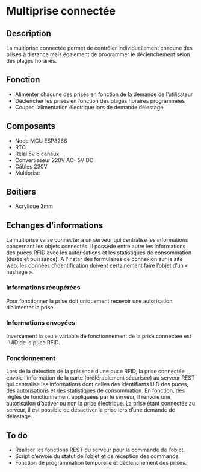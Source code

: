 # Multiprise connectée

## Description
La multiprise connectée permet de contrôler individuellement chacune des prises à distance mais également de programmer le déclenchement selon des plages horaires. 
  
## Fonction
* Alimenter chacune des prises en fonction de la demande de l’utilisateur 
* Déclencher les prises en fonction des plages horaires programmées 
* Couper l’alimentation électrique lors de demande délestage 

## Composants
* Node MCU ESP8266
* RTC 
* Relai 5v 6 canaux
* Convertisseur 220V AC- 5V DC
* Câbles 230V
* Multiprise

## Boitiers
* Acrylique 3mm

## Echanges d'informations
La multiprise va se connecter à un serveur qui centralise les informations concernant les objets connectés. Il possède entre autre les informations des puces RFID avec les autorisations et les statistiques de consommation (durée et puissance).  A l’instar des formulaires de connexion sur le site web, les données d’identification doivent certainement faire l’objet d’un « hashage ».

### Informations récupérées
Pour fonctionner la prise doit uniquement recevoir une autorisation d’alimenter la prise. 

### Informations envoyées
Inversement la seule variable de fonctionnement de la prise connectée est l’UID de la puce RFID.

### Fonctionnement
Lors de la détection de la présence d’une puce RFID, la prise connectée envoie l’information de la carte (préférablement sécurisée) au serveur REST qui centralise les informations dont celles des identifiants UID des puces, des autorisations et des statistiques de consommation. En fonction, des règles de fonctionnement appliquées par le serveur, il renvoie une autorisation d’activer ou non la prise électrique. 
La prise étant connectée au serveur, il est possible de désactiver la prise lors d’une demande de délestage. 

## To do
* Réaliser les fonctions REST du serveur pour la commande de l’objet.
* Script d’envoie du statut de l’objet et de réception des commande.
* Fonction de programmation temporelle et déclenchement des prises.


